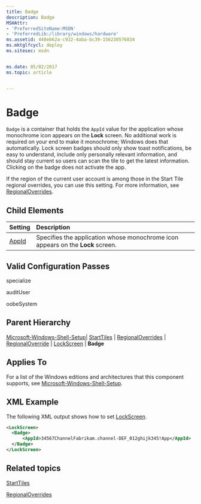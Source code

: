 ```yaml
---
title: Badge
description: Badge
MSHAttr:
- 'PreferredSiteName:MSDN'
- 'PreferredLib:/library/windows/hardware'
ms.assetid: 448eb62a-c922-4aba-bc39-156230576834
ms.mktglfcycl: deploy
ms.sitesec: msdn


ms.date: 05/02/2017
ms.topic: article


---
```

# Badge

`Badge` is a container that holds the `AppId` value for the application whose monochrome icon appears on the **Lock** screen. No additional work is required on your end to make it monochrome; Windows does that automatically. Lock screen badges should only show toast notifications, be easy to understand, include only personally relevant information, and should stay current so users can scan the tile to get the latest information. Clicking on the badge does not activate the app.

If the region of the current user account is among those in the Start Tile regional overrides, you can use this setting. For more information, see [RegionalOverrides](microsoft-windows-shell-setup-starttiles-regionaloverrides.md).

## Child Elements

| Setting                 | Description                                                                           |
|:------------------------|:--------------------------------------------------------------------------------------|
| [AppId](microsoft-windows-shell-setup-starttiles-lockscreen-badge-appid.md) | Specifies the application whose monochrome icon appears on the <strong>Lock</strong> screen. |

## Valid Configuration Passes

specialize

auditUser

oobeSystem

## Parent Hierarchy

[Microsoft-Windows-Shell-Setup](microsoft-windows-shell-setup.md)| [StartTiles](microsoft-windows-shell-setup-starttiles.md) | [RegionalOverrides](microsoft-windows-shell-setup-starttiles-regionaloverrides.md) | [RegionalOverride](microsoft-windows-shell-setup-starttiles-regionaloverrides-regionaloverride.md) | [LockScreen](microsoft-windows-shell-setup-starttiles-regionaloverrides-regionaloverride-lockscreen.md) | **Badge**

## Applies To

For a list of the Windows editions and architectures that this component supports, see [Microsoft-Windows-Shell-Setup](microsoft-windows-shell-setup.md).

## XML Example

The following XML output shows how to set [LockScreen](microsoft-windows-shell-setup-starttiles-lockscreen.md).

```XML
<LockScreen>
  <Badge>
      <AppId>34567ChannelFabrikam.channel-DEF_012ghijk345!App</AppId>
  </Badge>
</LockScreen>
```

## Related topics

[StartTiles](microsoft-windows-shell-setup-starttiles.md)

[RegionalOverrides](microsoft-windows-shell-setup-starttiles-regionaloverrides.md)
